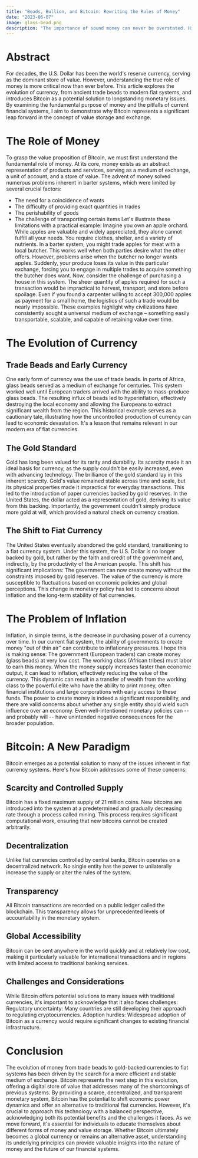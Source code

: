 ```yaml
---
title: "Beads, Bullion, and Bitcoin: Rewriting the Rules of Money"
date: "2023-06-07"
image: glass-bead.png
description: "The importance of sound money can never be overstated. Historically, gold has worked great, but Bitcoin represents the next logical step in sound money and the freedom to save your money."
---
```


# Abstract

For decades, the U.S. Dollar has been the world's reserve currency, serving as the dominant store of value. However, understanding the true role of money is more critical now than ever before. This article explores the evolution of currency, from ancient trade beads to modern fiat systems, and introduces Bitcoin as a potential solution to longstanding monetary issues. By examining the fundamental purpose of money and the pitfalls of current financial systems, I aim to demonstrate why Bitcoin represents a significant leap forward in the concept of value storage and exchange.

# The Role of Money

To grasp the value proposition of Bitcoin, we must first understand the fundamental role of money. At its core, money exists as an abstract representation of products and services, serving as a medium of exchange, a unit of account, and a store of value. The advent of money solved numerous problems inherent in barter systems, which were limited by several crucial factors:

-   The need for a coincidence of wants
-   The difficulty of providing exact quantities in trades
-   The perishability of goods
-   The challenge of transporting certain items
    Let's illustrate these limitations with a practical example:
    Imagine you own an apple orchard. While apples are valuable and widely appreciated, they alone cannot fulfill all your needs. You require clothes, shelter, and a variety of nutrients. In a barter system, you might trade apples for meat with a local butcher. This works well when both parties desire what the other offers. However, problems arise when the butcher no longer wants apples. Suddenly, your produce loses its value in this particular exchange, forcing you to engage in multiple trades to acquire something the butcher does want.
    Now, consider the challenge of purchasing a house in this system. The sheer quantity of apples required for such a transaction would be impractical to harvest, transport, and store before spoilage. Even if you found a carpenter willing to accept 300,000 apples as payment for a small home, the logistics of such a trade would be nearly impossible.
    These examples highlight why civilizations have consistently sought a universal medium of exchange – something easily transportable, scalable, and capable of retaining value over time.

# The Evolution of Currency

## Trade Beads and Early Currency

One early form of currency was the use of trade beads. In parts of Africa, glass beads served as a medium of exchange for centuries. This system worked well until European traders arrived with the ability to mass-produce glass beads. The resulting influx of beads led to hyperinflation, effectively destroying the local economy and allowing the Europeans to extract significant wealth from the region.
This historical example serves as a cautionary tale, illustrating how the uncontrolled production of currency can lead to economic devastation. It's a lesson that remains relevant in our modern era of fiat currencies.

## The Gold Standard

Gold has long been valued for its rarity and durability. Its scarcity made it an ideal basis for currency, as the supply couldn't be easily increased, even with advancing technology. The brilliance of the gold standard lay in this inherent scarcity.
Gold's value remained stable across time and scale, but its physical properties made it impractical for everyday transactions. This led to the introduction of paper currencies backed by gold reserves. In the United States, the dollar acted as a representation of gold, deriving its value from this backing. Importantly, the government couldn't simply produce more gold at will, which provided a natural check on currency creation.

## The Shift to Fiat Currency

The United States eventually abandoned the gold standard, transitioning to a fiat currency system. Under this system, the U.S. Dollar is no longer backed by gold, but rather by the faith and credit of the government and, indirectly, by the productivity of the American people. This shift has significant implications:
The government can now create money without the constraints imposed by gold reserves.
The value of the currency is more susceptible to fluctuations based on economic policies and global perceptions.
This change in monetary policy has led to concerns about inflation and the long-term stability of fiat currencies.

# The Problem of Inflation

Inflation, in simple terms, is the decrease in purchasing power of a currency over time. In our current fiat system, the ability of governments to create money "out of thin air" can contribute to inflationary pressures. I hope this is making sense:
The government (European traders) can create money (glass beads) at very low cost.
The working class (African tribes) must labor to earn this money.
When the money supply increases faster than economic output, it can lead to inflation, effectively reducing the value of the currency.
This dynamic can result in a transfer of wealth from the working class to the powerful elite who have the ability to print money, often financial institutions and large corporations with early access to these funds.
The power to create money is indeed a significant responsibility, and there are valid concerns about whether any single entity should wield such influence over an economy. Even well-intentioned monetary policies can -- and probably will -- have unintended negative consequences for the broader population.

# Bitcoin: A New Paradigm

Bitcoin emerges as a potential solution to many of the issues inherent in fiat currency systems. Here's how Bitcoin addresses some of these concerns:

## Scarcity and Controlled Supply

Bitcoin has a fixed maximum supply of 21 million coins. New bitcoins are introduced into the system at a predetermined and gradually decreasing rate through a process called mining. This process requires significant computational work, ensuring that new bitcoins cannot be created arbitrarily.

## Decentralization

Unlike fiat currencies controlled by central banks, Bitcoin operates on a decentralized network. No single entity has the power to unilaterally increase the supply or alter the rules of the system.

## Transparency

All Bitcoin transactions are recorded on a public ledger called the blockchain. This transparency allows for unprecedented levels of accountability in the monetary system.

## Global Accessibility

Bitcoin can be sent anywhere in the world quickly and at relatively low cost, making it particularly valuable for international transactions and in regions with limited access to traditional banking services.

## Challenges and Considerations

While Bitcoin offers potential solutions to many issues with traditional currencies, it's important to acknowledge that it also faces challenges:
Regulatory uncertainty: Many countries are still developing their approach to regulating cryptocurrencies.
Adoption hurdles: Widespread adoption of Bitcoin as a currency would require significant changes to existing financial infrastructure.

# Conclusion

The evolution of money from trade beads to gold-backed currencies to fiat systems has been driven by the search for a more efficient and stable medium of exchange. Bitcoin represents the next step in this evolution, offering a digital store of value that addresses many of the shortcomings of previous systems.
By providing a scarce, decentralized, and transparent monetary system, Bitcoin has the potential to shift economic power dynamics and offer an alternative to traditional fiat currencies. However, it's crucial to approach this technology with a balanced perspective, acknowledging both its potential benefits and the challenges it faces.
As we move forward, it's essential for individuals to educate themselves about different forms of money and value storage. Whether Bitcoin ultimately becomes a global currency or remains an alternative asset, understanding its underlying principles can provide valuable insights into the nature of money and the future of our financial systems.
